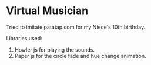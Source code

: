 # Virtual Musician
Tried to imitate patatap.com for my Niece's 10th birthday. 


Libraries used:  
1) Howler js for playing the sounds.  
2) Paper js for the circle fade and hue change animation.
